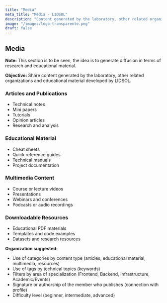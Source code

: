 ```yaml
---
title: "Media"
meta_title: "Media - LIDSOL"
description: "Content generated by the laboratory, other related organizations and educational material developed by LIDSOL."
image: "/images/logo-transparente.png"
draft: false
---
```


## Media

**Note:** This section is to be seen, the idea is to generate diffusion in terms of research and educational material.

**Objective:** Share content generated by the laboratory, other related organizations and educational material developed by LIDSOL.

### Articles and Publications

- Technical notes
- Mini papers
- Tutorials
- Opinion articles
- Research and analysis

### Educational Material

- Cheat sheets
- Quick reference guides
- Technical manuals
- Project documentation

### Multimedia Content

- Course or lecture videos
- Presentations
- Webinars and conferences
- Podcasts or audio recordings

### Downloadable Resources

- Educational PDF materials
- Templates and code examples
- Datasets and research resources

**Organization suggested:**

- Use of categories by content type (articles, educational material, multimedia, resources)
- Use of tags by technical topics (keywords)
- Filters by area of specialization (Frontend, Backend, Infrastructure, Academic/Events)
- Signature or authorship of the member who publishes (connection with profile)
- Difficulty level (beginner, intermediate, advanced)
